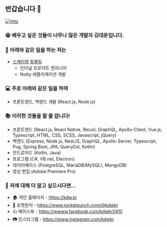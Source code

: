 ## 반갑습니다 👋

[![Hits](https://hits.seeyoufarm.com/api/count/incr/badge.svg?url=https%3A%2F%2Fgithub.com%2Fkdwkr)](https://github.com/kdwkr)

### 😁 배우고 싶은 것들이 너무나 많은 개발자 김대운입니다.

### 🤪 아래와 같은 일을 하는 저는

- [스캐터랩](https://scatterlab.co.kr) [핑퐁팀](https://team.luda.ai)
  - 인터널 프로덕트 엔지니어
  - Nutty 애플리케이션 개발

### 💻 주로 아래와 같은 일을 하며
- 프론트엔드, 백엔드 개발 (React.js, Node.js)

### 📚 이러한 것들을 할 줄 압니다!
- 프론트엔드 (React.js, React Native, Recoil, GraphQL, Apollo-Client, Vue.js, Typescript, HTML, CSS, SCSS, Javascript, jQuery)
- 백엔드 (Express, Node.js, NestJS, GraphQL, Apollo-Server, Typescript, Pug, Spring Boot, JPA, QueryDsl, Kotlin)
- 안드로이드 (Kotlin, Java)
- 프로그램 (C#, VB.net, Electron)
- 데이터베이스 (PostgreSQL, MariaDB(MySQL), MongoDB)
- 영상 편집 (Adobe Premiere Pro)

### 🤔 저에 대해 더 알고 싶으시다면...
- 🏠 개인 홈페이지 - https://kdw.kr
- 🚀 로켓펀치 - https://www.rocketpunch.com/@kdwkr
- 👍 페이스북 - https://wwww.facebook.com/kdwkr0410
- 📷 인스타그램 - https://www.instagram.com/kdwkr
